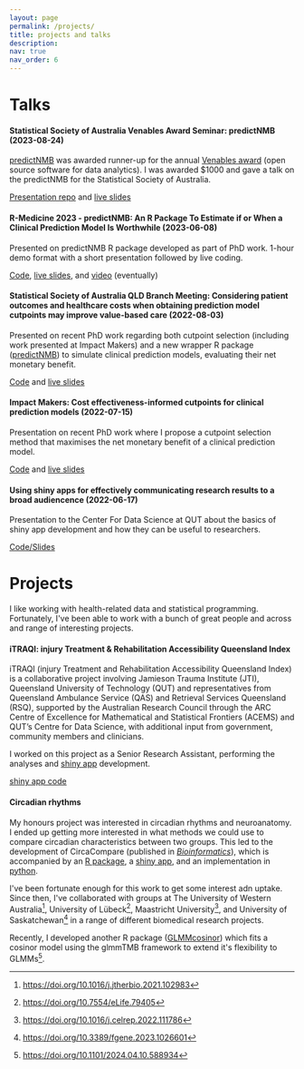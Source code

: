 ```yaml
---
layout: page
permalink: /projects/
title: projects and talks
description: 
nav: true
nav_order: 6
---
```


# Talks

#### Statistical Society of Australia Venables Award Seminar: predictNMB (2023-08-24)

[predictNMB](https://docs.ropensci.org/predictNMB/) was awarded runner-up for the annual [Venables award](https://statsocaus.github.io/venables-award/) (open source software for data analytics). I was awarded $1000 and gave a talk on the predictNMB for the Statistical Society of Australia.

[Presentation repo](https://github.com/RWParsons/venables-award-2023-preso) and [live slides](https://rwparsons.github.io/venables-award-2023-preso/)

#### R-Medicine 2023 - predictNMB: An R Package To Estimate if or When a Clinical Prediction Model Is Worthwhile (2023-06-08) 

<div data-iframe-width="150" data-iframe-height="270" data-share-badge-id="bc79ca5b-5d10-4a38-80f7-f5fe77400302" data-share-badge-host="https://www.credly.com"></div><script type="text/javascript" async src="//cdn.credly.com/assets/utilities/embed.js"></script>
Presented on predictNMB R package developed as part of PhD work. 1-hour demo format with a short presentation followed by live coding.

[Code](https://github.com/RWParsons/rmed2023-predictNMB), [live slides](https://rwparsons.github.io/rmed2023-predictNMB), and [video](https://www.youtube.com/@RConsortium/videos) (eventually)

#### Statistical Society of Australia QLD Branch Meeting: Considering patient outcomes and healthcare costs when obtaining prediction model cutpoints may improve value-based care (2022-08-03)

Presented on recent PhD work regarding both cutpoint selection (including work presented at Impact Makers) and a new wrapper R package ([predictNMB](https://docs.ropensci.org/predictNMB/)) to simulate clinical prediction models, evaluating their net monetary benefit.

[Code](https://github.com/RWParsons/ssa-qld-talk-august22) and [live slides](https://aushsi.shinyapps.io/ssa-qld-presentation-aug22/)

#### Impact Makers: Cost effectiveness-informed cutpoints for clinical prediction models (2022-07-15)

Presentation on recent PhD work where I propose a cutpoint selection method that maximises the net monetary benefit of a clinical prediction model.

[Code](https://github.com/RWParsons/im-2022-presentation) and [live slides](https://aushsi.shinyapps.io/im-22-presentation/)

#### Using shiny apps for effectively communicating research results to a broad audiencence (2022-06-17)

Presentation to the Center For Data Science at QUT about the basics of shiny app development and how they can be useful to researchers.

[Code/Slides](https://github.com/RWParsons/shiny-demo)

# Projects

I like working with health-related data and statistical programming. Fortunately, I've been able to work with a bunch of great people and across and range of interesting projects.

#### iTRAQI: injury Treatment & Rehabilitation Accessibility Queensland Index

iTRAQI (injury Treatment and Rehabilitation Accessibility Queensland Index) is a collaborative project involving Jamieson Trauma Institute (JTI), Queensland University of Technology (QUT) and representatives from Queensland Ambulance Service (QAS) and Retrieval Services Queensland (RSQ), supported by the Australian Research Council through the ARC Centre of Excellence for Mathematical and Statistical Frontiers (ACEMS) and QUT’s Centre for Data Science, with additional input from government, community members and clinicians.

I worked on this project as a Senior Research Assistant, performing the analyses and [shiny app](https://access.healthequity.link/) development.

[shiny app code](https://github.com/RWParsons/iTRAQI_app)

#### Circadian rhythms

My honours project was interested in circadian rhythms and neuroanatomy. I ended up getting more interested in what methods we could use to compare circadian characteristics between two groups. This led to the development of CircaCompare (published in *[Bioinformatics](https://doi.org/10.1093/bioinformatics/btz730)*), which is accompanied by an [R package](https://cran.r-project.org/web/packages/circacompare/index.html), a [shiny app](https://rwparsons.shinyapps.io/circacompare/), and an implementation in [python](https://github.com/RWParsons/circacompare_py).

I've been fortunate enough for this work to get some interest adn uptake. Since then, I've collaborated with groups at The University of Western Australia[^1], University of Lübeck[^2], Maastricht University[^3], and University of Saskatchewan[^4] in a range of different biomedical research projects.

Recently, I developed another R package ([GLMMcosinor](https://github.com/ropensci/GLMMcosinor)) which fits a cosinor model using the glmmTMB framework to extend it's flexibility to GLMMs[^5]. 

[^1]: <https://doi.org/10.1016/j.jtherbio.2021.102983>
[^2]: <https://doi.org/10.7554/eLife.79405>
[^3]: <https://doi.org/10.1016/j.celrep.2022.111786>
[^4]: <https://doi.org/10.3389/fgene.2023.1026601>
[^5]: <https://doi.org/10.1101/2024.04.10.588934>
